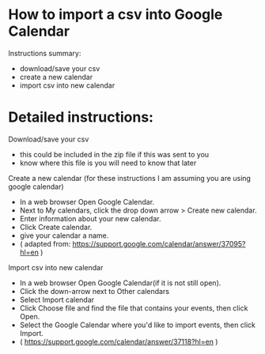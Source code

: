 How to import a csv into Google Calendar
========

Instructions summary: 
   * download/save your csv
   * create a new calendar
   * import csv into new calendar


Detailed instructions:
========

Download/save your csv
   * this could be included in the zip file if this was sent to you
   * know where this file is you will need to know that later

 
Create a new calendar (for these instructions I am assuming you are using google calendar)
   * In a web browser Open Google Calendar.
   * Next to My calendars, click the drop down arrow > Create new calendar.
   * Enter information about your new calendar.
   * Click Create calendar.
   * give your calendar a name.
   * ( adapted from: https://support.google.com/calendar/answer/37095?hl=en )


Import csv into new calendar
  * In a web browser Open Google Calendar(if it is not still open).
  * Click the down-arrow next to Other calendars
  * Select Import calendar
  * Click Choose file and find the file that contains your events, then click Open.
  * Select the Google Calendar where you'd like to import events, then click Import.
  * ( https://support.google.com/calendar/answer/37118?hl=en )
